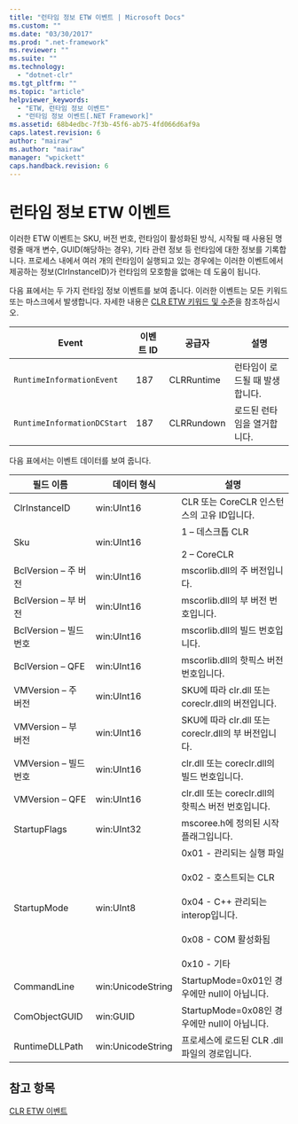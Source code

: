 ```yaml
---
title: "런타임 정보 ETW 이벤트 | Microsoft Docs"
ms.custom: ""
ms.date: "03/30/2017"
ms.prod: ".net-framework"
ms.reviewer: ""
ms.suite: ""
ms.technology: 
  - "dotnet-clr"
ms.tgt_pltfrm: ""
ms.topic: "article"
helpviewer_keywords: 
  - "ETW, 런타임 정보 이벤트"
  - "런타임 정보 이벤트[.NET Framework]"
ms.assetid: 68b4edbc-7f3b-45f6-ab75-4fd066d6af9a
caps.latest.revision: 6
author: "mairaw"
ms.author: "mairaw"
manager: "wpickett"
caps.handback.revision: 6
---
```

# 런타임 정보 ETW 이벤트
이러한 ETW 이벤트는 SKU, 버전 번호, 런타임이 활성화된 방식, 시작될 때 사용된 명령줄 매개 변수, GUID\(해당하는 경우\), 기타 관련 정보 등 런타임에 대한 정보를 기록합니다.  프로세스 내에서 여러 개의 런타임이 실행되고 있는 경우에는 이러한 이벤트에서 제공하는 정보\(ClrInstanceID\)가 런타임의 모호함을 없애는 데 도움이 됩니다.  
  
 다음 표에서는 두 가지 런타임 정보 이벤트를 보여 줍니다.  이러한 이벤트는 모든 키워드 또는 마스크에서 발생합니다. 자세한 내용은 [CLR ETW 키워드 및 수준](../../../docs/framework/performance/clr-etw-keywords-and-levels.md)을 참조하십시오.  
  
|Event|이벤트 ID|공급자|설명|  
|-----------|------------|---------|--------|  
|`RuntimeInformationEvent`|187|CLRRuntime|런타임이 로드될 때 발생합니다.|  
|`RuntimeInformationDCStart`|187|CLRRundown|로드된 런타임을 열거합니다.|  
  
 다음 표에서는 이벤트 데이터를 보여 줍니다.  
  
|필드 이름|데이터 형식|설명|  
|-----------|------------|--------|  
|ClrInstanceID|win:UInt16|CLR 또는 CoreCLR 인스턴스의 고유 ID입니다.|  
|Sku|win:UInt16|1 – 데스크톱 CLR<br /><br /> 2 – CoreCLR|  
|BclVersion – 주 버전|win:UInt16|mscorlib.dll의 주 버전입니다.|  
|BclVersion – 부 버전|win:UInt16|mscorlib.dll의 부 버전 번호입니다.|  
|BclVersion – 빌드 번호|win:UInt16|mscorlib.dll의 빌드 번호입니다.|  
|BclVersion – QFE|win:UInt16|mscorlib.dll의 핫픽스 버전 번호입니다.|  
|VMVersion – 주 버전|win:UInt16|SKU에 따라 clr.dll 또는 coreclr.dll의 버전입니다.|  
|VMVersion – 부 버전|win:UInt16|SKU에 따라 clr.dll 또는 coreclr.dll의 부 버전입니다.|  
|VMVersion – 빌드 번호|win:UInt16|clr.dll 또는 coreclr.dll의 빌드 번호입니다.|  
|VMVersion – QFE|win:UInt16|clr.dll 또는 coreclr.dll의 핫픽스 버전 번호입니다.|  
|StartupFlags|win:UInt32|mscoree.h에 정의된 시작 플래그입니다.|  
|StartupMode|win:UInt8|0x01 \- 관리되는 실행 파일<br /><br /> 0x02 \- 호스트되는 CLR<br /><br /> 0x04 \- C\+\+ 관리되는 interop입니다.<br /><br /> 0x08 \- COM 활성화됨<br /><br /> 0x10 \- 기타|  
|CommandLine|win:UnicodeString|StartupMode\=0x01인 경우에만 null이 아닙니다.|  
|ComObjectGUID|win:GUID|StartupMode\=0x08인 경우에만 null이 아닙니다.|  
|RuntimeDLLPath|win:UnicodeString|프로세스에 로드된 CLR .dll 파일의 경로입니다.|  
  
## 참고 항목  
 [CLR ETW 이벤트](../../../docs/framework/performance/clr-etw-events.md)